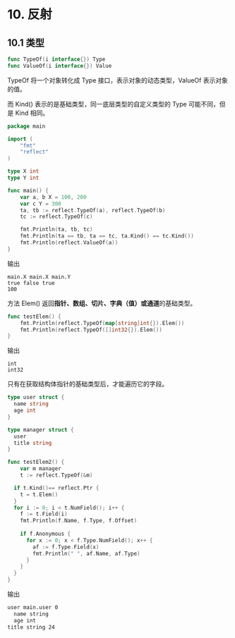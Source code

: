 # 10. 反射

## 10.1 类型

```go
func TypeOf(i interface{}) Type
func ValueOf(i interface{}) Value
```

TypeOf 将一个对象转化成 Type 接口，表示对象的动态类型，ValueOf 表示对象的值。

而 Kind() 表示的是基础类型，同一底层类型的自定义类型的 Type 可能不同，但是 Kind 相同。

```go
package main

import (
	"fmt"
	"reflect"
)

type X int
type Y int

func main() {
	var a, b X = 100, 200
	var c Y = 300
	ta, tb := reflect.TypeOf(a), reflect.TypeOf(b)
	tc := reflect.TypeOf(c)

	fmt.Println(ta, tb, tc)
	fmt.Println(ta == tb, ta == tc, ta.Kind() == tc.Kind())
	fmt.Println(reflect.ValueOf(a))
}
```

输出

```shell
main.X main.X main.Y
true false true
100
```



方法 Elem() 返回**指针、数组、切片、字典（值）或通道**的基础类型。

```go
func testElem() {
	fmt.Println(reflect.TypeOf(map[string]int{}).Elem())
	fmt.Println(reflect.TypeOf([]int32{}).Elem())
}
```

输出

```she
int
int32
```

只有在获取结构体指针的基础类型后，才能遍历它的字段。

```go
type user struct {
  name string
  age int
}

type manager struct {
  user 
  title string
}

func testElem2() {
	var m manager
	t := reflect.TypeOf(&m)

  if t.Kind()== reflect.Ptr {
    t = t.Elem()
  }	
  for i := 0; i < t.NumField(); i++ {
    f := t.Field(i)
    fmt.Println(f.Name, f.Type, f.Offset)
    
    if f.Anonymous {													// 输出匿名字段结构
      for x := 0; x < f.Type.NumField(); x++ {
        af := f.Type.Field(x)
        fmt.Println(" ", af.Name, af.Type)
      }
    }
  }
}
```

输出

```sh
user main.user 0
  name string
  age int
title string 24
```


